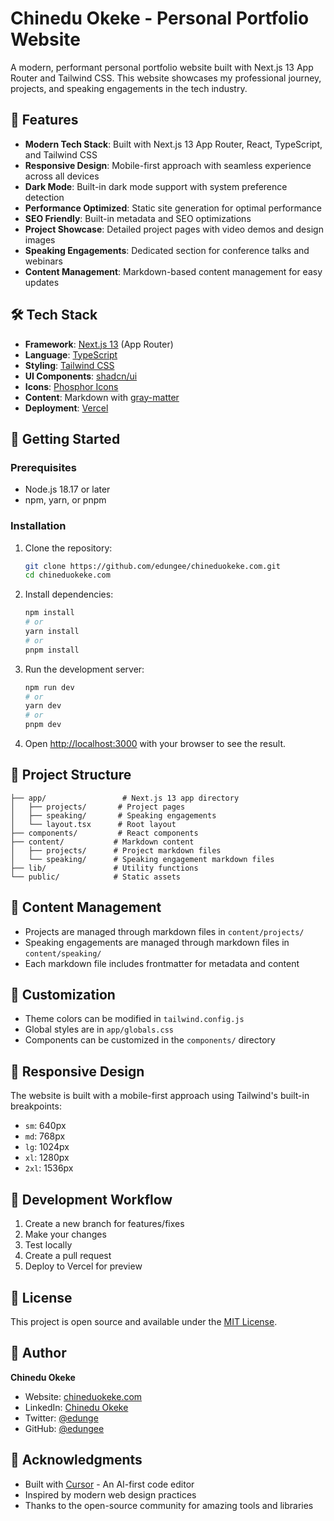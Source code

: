 # Chinedu Okeke - Personal Portfolio Website

A modern, performant personal portfolio website built with Next.js 13 App Router and Tailwind CSS. This website showcases my professional journey, projects, and speaking engagements in the tech industry.

## 🌟 Features

- **Modern Tech Stack**: Built with Next.js 13 App Router, React, TypeScript, and Tailwind CSS
- **Responsive Design**: Mobile-first approach with seamless experience across all devices
- **Dark Mode**: Built-in dark mode support with system preference detection
- **Performance Optimized**: Static site generation for optimal performance
- **SEO Friendly**: Built-in metadata and SEO optimizations
- **Project Showcase**: Detailed project pages with video demos and design images
- **Speaking Engagements**: Dedicated section for conference talks and webinars
- **Content Management**: Markdown-based content management for easy updates

## 🛠️ Tech Stack

- **Framework**: [Next.js 13](https://nextjs.org/) (App Router)
- **Language**: [TypeScript](https://www.typescriptlang.org/)
- **Styling**: [Tailwind CSS](https://tailwindcss.com/)
- **UI Components**: [shadcn/ui](https://ui.shadcn.com/)
- **Icons**: [Phosphor Icons](https://phosphoricons.com/)
- **Content**: Markdown with [gray-matter](https://github.com/jonschlinkert/gray-matter)
- **Deployment**: [Vercel](https://vercel.com)

## 🚀 Getting Started

### Prerequisites

- Node.js 18.17 or later
- npm, yarn, or pnpm

### Installation

1. Clone the repository:
   ```bash
   git clone https://github.com/edungee/chineduokeke.com.git
   cd chineduokeke.com
   ```

2. Install dependencies:
   ```bash
   npm install
   # or
   yarn install
   # or
   pnpm install
   ```

3. Run the development server:
   ```bash
   npm run dev
   # or
   yarn dev
   # or
   pnpm dev
   ```

4. Open [http://localhost:3000](http://localhost:3000) with your browser to see the result.

## 📁 Project Structure

```
├── app/                 # Next.js 13 app directory
│   ├── projects/       # Project pages
│   ├── speaking/       # Speaking engagements
│   └── layout.tsx      # Root layout
├── components/         # React components
├── content/           # Markdown content
│   ├── projects/      # Project markdown files
│   └── speaking/      # Speaking engagement markdown files
├── lib/               # Utility functions
└── public/            # Static assets
```

## 📝 Content Management

- Projects are managed through markdown files in `content/projects/`
- Speaking engagements are managed through markdown files in `content/speaking/`
- Each markdown file includes frontmatter for metadata and content

## 🎨 Customization

- Theme colors can be modified in `tailwind.config.js`
- Global styles are in `app/globals.css`
- Components can be customized in the `components/` directory

## 📱 Responsive Design

The website is built with a mobile-first approach using Tailwind's built-in breakpoints:
- `sm`: 640px
- `md`: 768px
- `lg`: 1024px
- `xl`: 1280px
- `2xl`: 1536px

## 🔄 Development Workflow

1. Create a new branch for features/fixes
2. Make your changes
3. Test locally
4. Create a pull request
5. Deploy to Vercel for preview

## 📄 License

This project is open source and available under the [MIT License](LICENSE).

## 👤 Author

**Chinedu Okeke**
- Website: [chineduokeke.com](https://chineduokeke.com)
- LinkedIn: [Chinedu Okeke](https://www.linkedin.com/in/chinedu-okeke/)
- Twitter: [@edunge](https://twitter.com/edunge)
- GitHub: [@edungee](https://github.com/edungee)

## 🙏 Acknowledgments

- Built with [Cursor](https://cursor.sh/) - An AI-first code editor
- Inspired by modern web design practices
- Thanks to the open-source community for amazing tools and libraries
